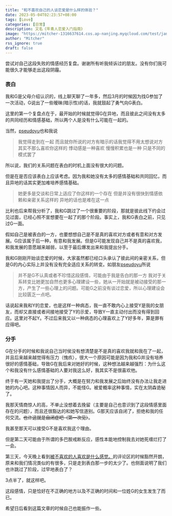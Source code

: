 ```yaml
---
title: "和不喜欢自己的人谈恋爱是什么样的体验？"
date: 2023-05-04T02:23:57+08:00
tags: [Love]
categories: [日常]
description: 又名《年青人恋爱入门指南》
image: "https://mitcher-1316637614.cos.ap-nanjing.myqcloud.com/test/jan-antonin-kolar-h8OKISkm6SI-unsplash.jpg"
author: "Mitcher"
rss_ignore: true
draft: false
---
```


尝试对自己这段失败的情感经历复盘。谢谢所有听我倾诉过的朋友。没有你们我可能很久才能够走出这段阴霾。

### 表白

我和G是父母介绍认识的，线上聊天聊了一年多，然后3月的时候因为找G参加了一次活动，G说出了一些暧昧(暗示性)的话，我就鼓起了勇气向G表白。

这里的第一个复盘点在于，最开始的时候就觉得G在异地，而且彼此之间没有太多的共同经历和情感基础，所以两个人是没有什么可能在一起的。

当然，[pseudoyu](www.pseudoyu.com)也和我说

> 我觉得走到在一起 而且就你所说的对方有暗示的话我觉得不用太想说对方其实不那么喜欢你这样的 悸动感是一种喜欢 慢慢积累也是一种 只是不同的模式罢了

所以说，我们的关系问题在表白的时机上面没有很大的问题。

但是在是否应该表白上应该考虑。因为我和她没有太多的感情基础和共同回忆，而且异地的话其实更加难培养感情基础。

> 她更多是交谈和日常上适应了你这样的一个存在 但是并没有很快到情感依赖和亲密关系这样的 异地的话也是难在这一点

比利也后来帮我分析了，我和G跳过了一个很重要的阶段，那就是彼此线下约会过见过面，已经心照不宣想要在一起了的那个阶段。事实上，我和G表白之前，只见过G一面。

假如自己是被表白的一方，也要想想自己是不是真的喜欢对方或者有意和对方发展。G应该属于后一种，有意和我发展。但是G可能发现自己并不是真的喜欢我，和我发展的意愿越来越弱，以至于最后爆发出来和我提出分手。

我和G刚刚开始谈恋爱的时候，大家虽然都已经口头承认了彼此间的亲密关系，但是G的内心实际上并没有没有完全适应关系的转变。如朋友[pseudoyu](www.pseudoyu.com)所说

> 并不是G不认真或者不珍惜这段感情，可能由于我是告白的那一方 我对于关系转变比她更加自然也更多心理建设一些，她从一开始就是被动接受的那一方，产生了一些心理上的问题。可能G之前没有谈过恋爱，所以心理建设会比较匮乏一点吧。

话说起来我和Y的恋爱，也是这样一种病态，我一直不敢内心上接受Y是我的女朋友，而却又直接或者间接地接受了Y的示爱，导致Y一直主动付出而没有得到回应。这里对不起Y。不过后来我又以一种病态的心理喜欢上了Y好多年，算是罪有应得吧。

### 分手

G在分手的时候和我说自己当时侯没有想清楚是不是真的喜欢我就和我在了一起，并且后来越来越觉得有压力（愧疚），很大一个原因可能是因为我和G并没有培养很好的感情基础，导致G在我后来对她好的时候，这种想法越来越强烈：为什么这个和我没有什么感情基础的人要对我这么好，我其实不是很喜欢他。

终于有一天她和我提出了分手，大概是在努力和我发展之后始终没有办法让我走进她的内心吧。这种事情因人而异，不能怪G。被爱概率这种事情，实在太阴森诡秘了。

我那天情商惊人的高，不单止没想着去挽留（主要是自己也意识到了这段情感里面存在的问题），而且还很豁达的和她写信道别。G那天应该自闭了，拒绝和我的任何交流。~~也许这就是自闭症吧（第一次见）~~。

我甚至那天可以接受G不是喜欢我这个理由。

但是第二天可能由于所谓的多巴胺戒断反应，感性本能地控制我去对她死缠烂打了一会。

第三天，今天晚上看到[被不喜欢的人喜欢是什么感觉。](https://www.bilibili.com/video/BV1wb411f7xG/?share_source=copy_web&vd_source=ad05016b913cdc7f3fd0238960630cfb)的评论区的时候豁然开朗，原来和我们情况类似的有很多，只是走到表白那一步的太少了。也侧面说明了我们也许跳过了阶段，过早地表白了？

3点半了，就这样吧。

这段感情，只是恰好在不正确的地方以及不正确的时间和一位姓G的女生发生了而已。

希望日后看到这篇文章的时候自己也能振作一些。
